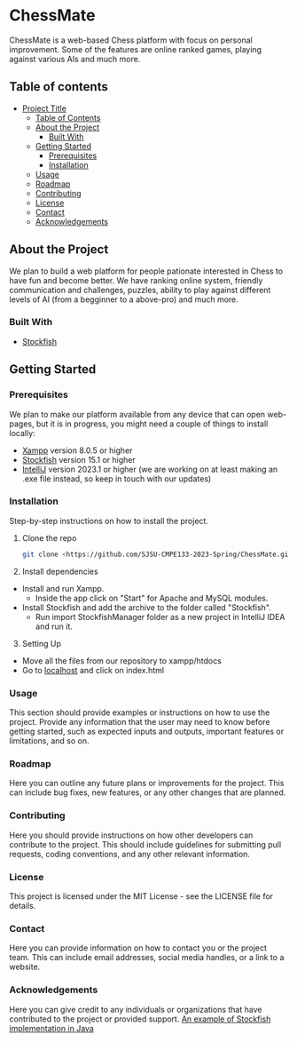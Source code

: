 # ChessMate
ChessMate is a web-based Chess platform with focus on personal improvement. Some of the features are online ranked games, playing against various AIs and much more.  

## Table of contents

- [Project Title](#project-title)
  - [Table of Contents](#table-of-contents)
  - [About the Project](#about-the-project)
    - [Built With](#built-with)
  - [Getting Started](#getting-started)
    - [Prerequisites](#prerequisites)
    - [Installation](#installation)
  - [Usage](#usage)
  - [Roadmap](#roadmap)
  - [Contributing](#contributing)
  - [License](#license)
  - [Contact](#contact)
  - [Acknowledgements](#acknowledgements)

## About the Project

We plan to build a web platform for people pationate interested in Chess to have fun and become better. We have ranking online system, friendly communication and challenges, puzzles, ability to play against different levels of AI (from a begginner to a above-pro) and much more.

### Built With

- [Stockfish](https://stockfishchess.org/)

## Getting Started

### Prerequisites

We plan to make our platform available from any device that can open web-pages, but it is in progress, you might need a couple of things to install locally:

- [Xampp](https://www.apachefriends.org/download.html) version 8.0.5 or higher
- [Stockfish](https://stockfishchess.org/download/) version 15.1 or higher
- [IntelliJ](https://www.jetbrains.com/idea/download/#section=windows) version 2023.1 or higher (we are working on at least making an .exe file instead, so keep in touch with our updates)


### Installation

Step-by-step instructions on how to install the project.

1. Clone the repo

   ```sh
   git clone <https://github.com/SJSU-CMPE133-2023-Spring/ChessMate.git>
   ```

2. Install dependencies

- Install and run Xampp.
  - Inside the app click on "Start" for Apache and MySQL modules.
- Install Stockfish and add the archive to the folder called "Stockfish".
  - Run import StockfishManager folder as a new project in IntelliJ IDEA and run it.

3. Setting Up

- Move all the files from our repository to xampp/htdocs
- Go to [localhost](localhost/) and click on index.html

### Usage

This section should provide examples or instructions on how to use the project. Provide any information that the user may need to know before getting started, such as expected inputs and outputs, important features or limitations, and so on.

### Roadmap

Here you can outline any future plans or improvements for the project. This can include bug fixes, new features, or any other changes that are planned.

### Contributing

Here you should provide instructions on how other developers can contribute to the project. This should include guidelines for submitting pull requests, coding conventions, and any other relevant information.

### License

This project is licensed under the MIT License - see the LICENSE file for details.

### Contact

Here you can provide information on how to contact you or the project team. This can include email addresses, social media handles, or a link to a website.

### Acknowledgements

Here you can give credit to any individuals or organizations that have contributed to the project or provided support.
[An example of Stockfish implementation in Java](https://github.com/bhlangonijr/chesslib/tree/master/src/main/java/com/github/bhlangonijr/chesslib)
